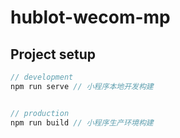 # hublot-wecom-mp

## Project setup

```javascript
// development
npm run serve // 小程序本地开发构建


// production
npm run build // 小程序生产环境构建

```
